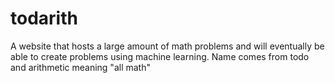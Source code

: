 # todarith
A website that hosts a large amount of math problems and will eventually be able to create problems using machine learning. Name comes from todo and arithmetic meaning "all math"
